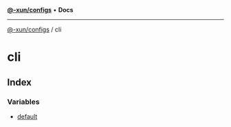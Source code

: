 [**@-xun/configs**](../README.md) • **Docs**

***

[@-xun/configs](../README.md) / cli

# cli

## Index

### Variables

- [default](variables/default.md)
